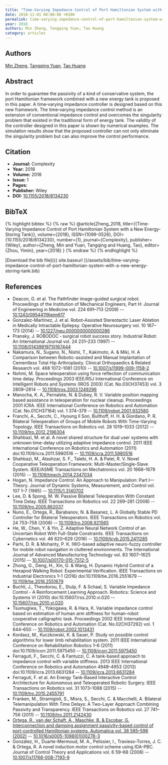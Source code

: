 ```yaml
---
title: "Time‐Varying Impedance Control of Port Hamiltonian System with a New Energy‐Storing Tank"
date: 2018-11-01 00:00:00 +0100
permalink: time-varying-impedance-control-of-port-hamiltonian-system-with-a-new-energy-storing-tank
year: 2018
authors: Min Zheng, Tangqing Yuan, Tao Huang
category: articles
---
```

 
## Authors
[Min Zheng](authors/min-zheng), [Tangqing Yuan](authors/tangqing-yuan), [Tao Huang](authors/tao-huang)
 
## Abstract
In order to guarantee the passivity of a kind of conservative system, the port Hamiltonian framework combined with a new energy tank is proposed in this paper. A time‐varying impedance controller is designed based on this new framework. The time‐varying impedance control method is an extension of conventional impedance control and overcomes the singularity problem that existed in the traditional form of energy tank. The validity of the controller designed in this paper is shown by numerical examples. The simulation results show that the proposed controller can not only eliminate the singularity problem but can also improve the control performance.
 
## Citation
- **Journal:** Complexity
- **Year:** 2018
- **Volume:** 2018
- **Issue:** 1
- **Pages:** 
- **Publisher:** Wiley
- **DOI:** [10.1155/2018/8134230](https://doi.org/10.1155/2018/8134230)
 
## BibTeX
{% highlight bibtex %}
{% raw %}
@article{Zheng_2018,
  title={{Time‐Varying Impedance Control of Port Hamiltonian System with a New Energy‐Storing Tank}},
  volume={2018},
  ISSN={1099-0526},
  DOI={10.1155/2018/8134230},
  number={1},
  journal={Complexity},
  publisher={Wiley},
  author={Zheng, Min and Yuan, Tangqing and Huang, Tao},
  editor={Zhou, Yimin},
  year={2018}
}
{% endraw %}
{% endhighlight %}
 
[Download the bib file]({{ site.baseurl }}/assets/bib/time-varying-impedance-control-of-port-hamiltonian-system-with-a-new-energy-storing-tank.bib)
 
## References
- Deacon, G. et al. The Pathfinder image-guided surgical robot. Proceedings of the Institution of Mechanical Engineers, Part H: Journal of Engineering in Medicine vol. 224 691–713 (2009) -- [10.1243/09544119jeim617](https://doi.org/10.1243/09544119jeim617)
- Gonzalez-Martinez, J. et al. Robot-Assisted Stereotactic Laser Ablation in Medically Intractable Epilepsy. Operative Neurosurgery vol. 10 167–173 (2014) -- [10.1227/neu.0000000000000286](https://doi.org/10.1227/neu.0000000000000286)
- Pransky, J. ROBODOC ‐ surgical robot success story. Industrial Robot: An International Journal vol. 24 231–233 (1997) -- [10.1108/01439919710167444](https://doi.org/10.1108/01439919710167444)
- Nakamura, N., Sugano, N., Nishii, T., Kakimoto, A. & Miki, H. A Comparison between Robotic-assisted and Manual Implantation of Cementless Total Hip Arthroplasty. Clinical Orthopaedics &amp; Related Research vol. 468 1072–1081 (2010) -- [10.1007/s11999-009-1158-2](https://doi.org/10.1007/s11999-009-1158-2)
- Nohmi, M. Space teleoperation using force reflection of communication time delay. Proceedings 2003 IEEE/RSJ International Conference on Intelligent Robots and Systems (IROS 2003) (Cat. No.03CH37453) vol. 3 2809–2814 -- [10.1109/iros.2003.1249296](https://doi.org/10.1109/iros.2003.1249296)
- Manocha, K. A., Pernalete, N. & Dubey, R. V. Variable position mapping based assistance in teleoperation for nuclear cleanup. Proceedings 2001 ICRA. IEEE International Conference on Robotics and Automation (Cat. No.01CH37164) vol. 1 374–379 -- [10.1109/robot.2001.932580](https://doi.org/10.1109/robot.2001.932580)
- Franchi, A., Secchi, C., Hyoung Il Son, Bulthoff, H. H. & Giordano, P. R. Bilateral Teleoperation of Groups of Mobile Robots With Time-Varying Topology. IEEE Transactions on Robotics vol. 28 1019–1033 (2012) -- [10.1109/tro.2012.2196304](https://doi.org/10.1109/tro.2012.2196304)
- Shahbazi, M. et al. A novel shared structure for dual user systems with unknown time-delay utilizing adaptive impedance control. 2011 IEEE International Conference on Robotics and Automation (2011) doi:10.1109/icra.2011.5980516 -- [10.1109/icra.2011.5980516](https://doi.org/10.1109/icra.2011.5980516)
- Shahbazi, M., Atashzar, S. F., Talebi, H. A. & Patel, R. V. Novel Cooperative Teleoperation Framework: Multi-Master/Single-Slave System. IEEE/ASME Transactions on Mechatronics vol. 20 1668–1679 (2015) -- [10.1109/tmech.2014.2347034](https://doi.org/10.1109/tmech.2014.2347034)
- Hogan, N. Impedance Control: An Approach to Manipulation: Part I—Theory. Journal of Dynamic Systems, Measurement, and Control vol. 107 1–7 (1985) -- [10.1115/1.3140702](https://doi.org/10.1115/1.3140702)
- Lee, D. & Spong, M. W. Passive Bilateral Teleoperation With Constant Time Delay. IEEE Transactions on Robotics vol. 22 269–281 (2006) -- [10.1109/tro.2005.862037](https://doi.org/10.1109/tro.2005.862037)
- Nuno, E., Ortega, R., Barabanov, N. & Basanez, L. A Globally Stable PD Controller for Bilateral Teleoperators. IEEE Transactions on Robotics vol. 24 753–758 (2008) -- [10.1109/tro.2008.921565](https://doi.org/10.1109/tro.2008.921565)
- He, W., Chen, Y. & Yin, Z. Adaptive Neural Network Control of an Uncertain Robot With Full-State Constraints. IEEE Transactions on Cybernetics vol. 46 620–629 (2016) -- [10.1109/tcyb.2015.2411285](https://doi.org/10.1109/tcyb.2015.2411285)
- Parhi, D. R. & Mohanty, P. K. IWO-based adaptive neuro-fuzzy controller for mobile robot navigation in cluttered environments. The International Journal of Advanced Manufacturing Technology vol. 83 1607–1625 (2015) -- [10.1007/s00170-015-7512-5](https://doi.org/10.1007/s00170-015-7512-5)
- Zhong, G., Deng, H., Xin, G. & Wang, H. Dynamic Hybrid Control of a Hexapod Walking Robot: Experimental Verification. IEEE Transactions on Industrial Electronics 1–1 (2016) doi:10.1109/tie.2016.2551679 -- [10.1109/tie.2016.2551679](https://doi.org/10.1109/tie.2016.2551679)
- Buchli, J., Theodorou, E., Stulp, F. & Schaal, S. Variable Impedance Control - A Reinforcement Learning Approach. Robotics: Science and Systems VI (2010) doi:10.15607/rss.2010.vi.020 -- [10.15607/rss.2010.vi.020](https://doi.org/10.15607/rss.2010.vi.020)
- Tsumugiwa, T., Yokogawa, R. & Hara, K. Variable impedance control based on estimation of human arm stiffness for human-robot cooperative calligraphic task. Proceedings 2002 IEEE International Conference on Robotics and Automation (Cat. No.02CH37292) vol. 1 644–650 -- [10.1109/robot.2002.1013431](https://doi.org/10.1109/robot.2002.1013431)
- Kordasz, M., Kuczkowski, K. & Sauer, P. Study on possible control algorithms for lower limb rehabilitation system. 2011 IEEE International Conference on Rehabilitation Robotics 1–6 (2011) doi:10.1109/icorr.2011.5975450 -- [10.1109/icorr.2011.5975450](https://doi.org/10.1109/icorr.2011.5975450)
- Ferraguti, F., Secchi, C. & Fantuzzi, C. A tank-based approach to impedance control with variable stiffness. 2013 IEEE International Conference on Robotics and Automation 4948–4953 (2013) doi:10.1109/icra.2013.6631284 -- [10.1109/icra.2013.6631284](https://doi.org/10.1109/icra.2013.6631284)
- Ferraguti, F. et al. An Energy Tank-Based Interactive Control Architecture for Autonomous and Teleoperated Robotic Surgery. IEEE Transactions on Robotics vol. 31 1073–1088 (2015) -- [10.1109/tro.2015.2455791](https://doi.org/10.1109/tro.2015.2455791)
- Franken, M., Stramigioli, S., Misra, S., Secchi, C. & Macchelli, A. Bilateral Telemanipulation With Time Delays: A Two-Layer Approach Combining Passivity and Transparency. IEEE Transactions on Robotics vol. 27 741–756 (2011) -- [10.1109/tro.2011.2142430](https://doi.org/10.1109/tro.2011.2142430)
- [Ortega, R., van der Schaft, A., Maschke, B. & Escobar, G. Interconnection and damping assignment passivity-based control of port-controlled Hamiltonian systems. Automatica vol. 38 585–596 (2002)](interconnection-and-damping-assignment-passivity-based-control-of-port-controlled-hamiltonian-systems) -- [10.1016/s0005-1098(01)00278-3](https://doi.org/10.1016/s0005-1098(01)00278-3)
- González, H., Duarte-Mermoud, M. A., Pelissier, I., Travieso-Torres, J. C. & Ortega, R. A novel induction motor control scheme using IDA-PBC. Journal of Control Theory and Applications vol. 6 59–68 (2008) -- [10.1007/s11768-008-7193-9](https://doi.org/10.1007/s11768-008-7193-9)

